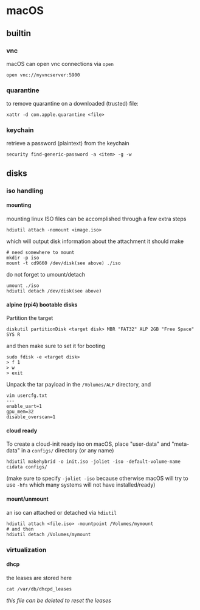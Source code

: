 macOS
===

## builtin

### vnc

macOS can open vnc connections via `open`

```
open vnc://myvncserver:5900
```

### quarantine

to remove quarantine on a downloaded (trusted) file:
```
xattr -d com.apple.quarantine <file>
```

### keychain

retrieve a password (plaintext) from the keychain
```
security find-generic-password -a <item> -g -w
```

## disks

### iso handling

#### mounting

mounting linux ISO files can be accomplished through a few extra steps
```
hdiutil attach -nomount <image.iso>
```

which will output disk information about the attachment it should make
```
# need somewhere to mount
mkdir -p iso
mount -t cd9660 /dev/disk(see above) ./iso
```

do not forget to umount/detach
```
umount ./iso
hdiutil detach /dev/disk(see above)
```

#### alpine (rpi4) bootable disks

Partition the target
```
diskutil partitionDisk <target disk> MBR "FAT32" ALP 2GB "Free Space" SYS R
```

and then make sure to set it for booting
```
sudo fdisk -e <target disk>
> f 1
> w
> exit
```

Unpack the tar payload in the `/Volumes/ALP` directory, and
```
vim usercfg.txt
---
enable_uart=1
gpu_mem=32
disable_overscan=1
```

#### cloud ready

To create a cloud-init ready iso on macOS, place "user-data" and "meta-data" in a `configs/` directory (or any name)

```
hdiutil makehybrid -o init.iso -joliet -iso -default-volume-name cidata configs/
```

(make sure to specify `-joliet -iso` because otherwise macOS will try to use `-hfs` which many systems will not have installed/ready)

#### mount/unmount

an iso can attached or detached via `hdiutil`
```
hdiutil attach <file.iso> -mountpoint /Volumes/mymount
# and then
hdiutil detach /Volumes/mymount
```

### virtualization

#### dhcp

the leases are stored here
```
cat /var/db/dhcpd_leases
```

_this file can be deleted to reset the leases_
